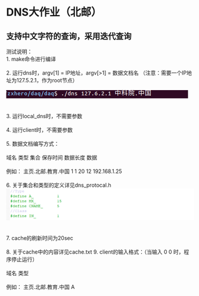 # DNS大作业（北邮）
## 支持中文字符的查询，采用迭代查询
测试说明：<br>
	1.	make命令进行编译<br><br>
	2.	运行dns时，argv[1] = IP地址，argv[>1] = 数据文档名 （注意：需要一个IP地址为127.5.2.1，作为root节点）<br> <br>
	![image](https://github.com/zxhero/DNS/blob/master/example.PNG)<br> <br> <br>
	3.	运行local_dns时，不需要参数<br> <br>
	4.	运行client时，不需要参数<br> <br>
	5.	数据文档编写方式：<br> <br>
		域名 类型 集合 保存时间 数据长度 数据<br> <br>
		例如：	主页.北邮.教育.中国 1 1 20 12 192.168.1.25<br> <br>
	6.	关于集合和类型的定义详见dns_protocal.h
	![image](https://github.com/zxhero/DNS/blob/master/definition.PNG)<br> <br> <br>
	7.	cache的刷新时间为20sec<br> <br>
	8.	关于cache中的内容详见cache.txt
	9.	client的输入格式：（当输入 0 0 时，程序停止运行）<br> <br>
		域名 类型<br> <br>
		例如：	主页.北邮.教育.中国 A<br> <br>
